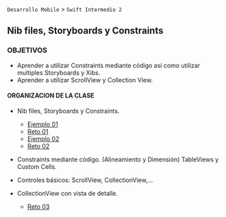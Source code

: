 `Desarrollo Mobile` > `Swift Intermedio 2`

## Nib files, Storyboards y Constraints 

### OBJETIVOS 

- Aprender a utilizar Constraints mediante código así como utilizar multiples Storyboards y Xibs.
- Aprender a utilizar ScrollView y Collection View.

#### ORGANIZACION DE LA CLASE 

- Nib files, Storyboards y Constraints.

	- [Ejemplo 01](Ejemplo-01)
	- [Reto 01](Reto-01)
	- [Ejemplo 02](Ejemplo-02)
	- [Reto 02](Reto-02)

- Constraints mediante código. (Alineamiento y Dimensión) TableViews y Custom Cells.
- Controles básicos: ScrollView, CollectionView,...
- CollectionView con vista de detalle.

	- [Reto 03](Reto-03)

